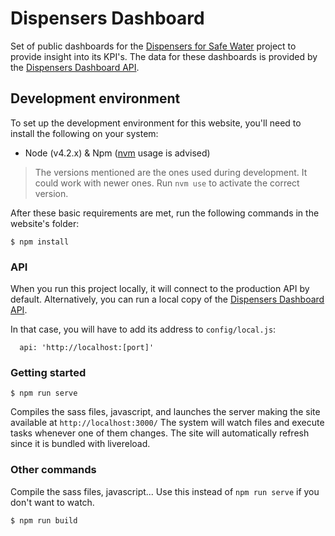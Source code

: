# Dispensers Dashboard
Set of public dashboards for the [Dispensers for Safe Water](http://www.evidenceaction.org/dispensersforsafewater) project to provide insight into its KPI's. The data for these dashboards is provided by the [Dispensers Dashboard API](https://github.com/evidenceaction/Dispensers-Dashboard-API).


## Development environment
To set up the development environment for this website, you'll need to install the following on your system:

- Node (v4.2.x) & Npm ([nvm](https://github.com/creationix/nvm) usage is advised)

> The versions mentioned are the ones used during development. It could work with newer ones.
  Run `nvm use` to activate the correct version.

After these basic requirements are met, run the following commands in the website's folder:
```
$ npm install
```

### API
When you run this project locally, it will connect to the production API by default. Alternatively, you can run a local copy of the [Dispensers Dashboard API](https://github.com/evidenceaction/Dispensers-Dashboard-API).

In that case, you will have to add its address to `config/local.js`:
```
  api: 'http://localhost:[port]'
```

### Getting started

```
$ npm run serve
```
Compiles the sass files, javascript, and launches the server making the site available at `http://localhost:3000/`
The system will watch files and execute tasks whenever one of them changes.
The site will automatically refresh since it is bundled with livereload.

### Other commands
Compile the sass files, javascript... Use this instead of ```npm run serve``` if you don't want to watch.
```
$ npm run build
```



